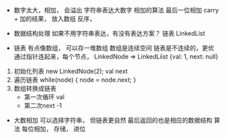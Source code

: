 - 数字太大，相加，
 会溢出
 字符串表达大数字 相加的算法
 最后一位相加
 carry + 加的结果， 放入数组 反序，
- 数据结构处理
    如果不用字符串表达，有没有表达方案？
链表 LinkedList

- 链表
    有点像数组， 可以存一堆数组
    数组是连续空间
    链表是不连续的，更优 通过指针连起来，每个节点， LinkedNode => LinkedLiist
    {val: 1, next: null}

1. 初始化列表 new LinkedNode(2);
    val next
2. 遍历链表
    while(node) {
        node = node.next;
    }
3. 数组转换成链表
    - 第一次循环 val
    - 第二次next -1

- 大数相加 可以选择字符串， 但链表更自然
    最后返回的也是相应的数据结构
    算法 每位相加， 存储， 进位



